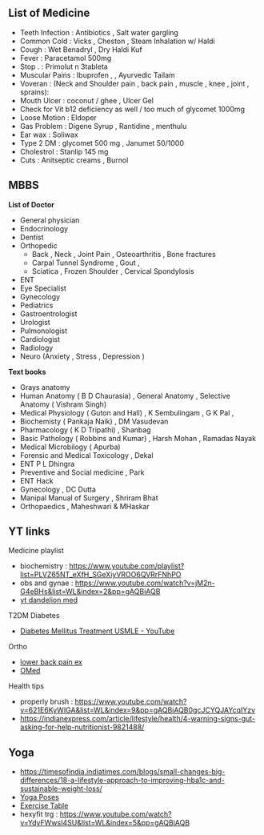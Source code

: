 ##  List of Medicine
- Teeth Infection : Antibiotics  , Salt water gargling
- Common Cold : Vicks , Cheston , Steam Inhalation w/ Haldi 
- Cough : Wet Benadryl ,  Dry Haldi Kuf 
- Fever : Paracetamol 500mg
- Stop . : Primolut n 3tableta
- Muscular Pains  : Ibuprofen , , Ayurvedic Tailam 
- Voveran : (Neck and Shoulder pain , back pain , muscle , knee , joint , sprains): 
- Mouth Ulcer : coconut  / ghee , Ulcer Gel
- Check for Vit b12 deficiency as well / too much of glycomet 1000mg
- Loose Motion : Eldoper
- Gas Problem : Digene Syrup , Rantidine , menthulu
- Ear wax : Soliwax 
- Type 2 DM : glycomet 500 mg , Janumet 50/1000 
- Cholestrol : Stanlip 145 mg
- Cuts  : Anitseptic creams , Burnol


## MBBS 
**List of Doctor**
- General physician 
- Endocrinology 
- Dentist 
- Orthopedic 
  - Back , Neck , Joint Pain , Osteoarthritis , Bone fractures  
  - Carpal Tunnel Syndrome , Gout ,  
  - Sciatica , Frozen Shoulder , Cervical Spondylosis  
- ENT 
- Eye Specialist 
- Gynecology 
- Pediatrics 
- Gastroentrologist
- Urologist 
- Pulmonologist 
- Cardiologist  
- Radiology
- Neuro (Anxiety , Stress , Depression ) 

**Text books**
- Grays anatomy
- Human Anatomy ( B D Chaurasia) , General Anatomy , Selective Anatomy ( Vishram Singh)
- Medical Physiology ( Guton and Hall) , K Sembulingam , G K Pal , 
- Biochemisty ( Pankaja Naik) , DM Vasudevan
- Pharmacology ( K D Tripathi) , Shanbag
- Basic Pathology ( Robbins and Kumar) , Harsh Mohan , Ramadas Nayak 
- Medical Microbilogy ( Apurba)
- Forensic and Medical Toxicology , Dekal
- ENT  P L Dhingra
- Preventive and Social medicine , Park
- ENT Hack
- Gynecology , DC Dutta
- Manipal Manual of Surgery , Shriram Bhat
- Orthopaedics , Maheshwari & MHaskar

## YT links
Medicine playlist
* biochemistry : https://www.youtube.com/playlist?list=PLVZ65NT_eXfH_SGeXiyVROO6QVRrFNhPO
* obs and gynae : https://www.youtube.com/watch?v=jM2n-G4eBHs&list=WL&index=2&pp=gAQBiAQB
* [yt dandelion med](https://youtu.be/s-Xpa5UZAZs?si=fAjvDKb5A6MOtQ-a)

T2DM Diabetes
* [Diabetes Mellitus Treatment USMLE - YouTube](https://www.youtube.com/watch?v=fVSMzcQfeSM&list=WL&index=3)


Ortho
* [lower back pain ex](https://www.youtube.com/shorts/R9XTmO8DnEo)
* [OMed](https://www.youtube.com/watch?v=MLmLr0KW3f0&list=PLmMyXRtEtJEbk1k9YhlP1QfnGJ2AhLK_-&index=11)

Health tips
* properly brush : https://www.youtube.com/watch?v=621E6KyWIGA&list=WL&index=9&pp=gAQBiAQB0gcJCYQJAYcqIYzv
* https://indianexpress.com/article/lifestyle/health/4-warning-signs-gut-asking-for-help-nutritionist-9821488/

## Yoga
* https://timesofindia.indiatimes.com/blogs/small-changes-big-differences/18-a-lifestyle-approach-to-improving-hba1c-and-sustainable-weight-loss/
* [Yoga Poses](https://www.yogajournal.com/pose-finder/pose-finder/)
* [Exercise Table](https://www.usc.edu.au/media/1000574/Exercises-for-Computer-Users-and-Office-Workers.pdf)
* hexyfit trg : https://www.youtube.com/watch?v=YdyFWwsI4SU&list=WL&index=5&pp=gAQBiAQB



